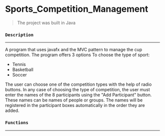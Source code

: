 # Sports_Competition_Management



> The project was built in Java


### `Description `
---
A program that uses javafx and the MVC pattern to manage the cup competition. The program offers 3 options
To choose the type of sport:
- Tennis 
- Basketball 
- Soccer

The user can choose one of the competition types with the help of radio buttons. In any case of choosing the type of competition, the user must enter the names of the 8 participants using the "Add Participant" button. These names can be names of people or groups. The names will be registered in the participant boxes automatically in the order they are added.

### `Functions`
---



